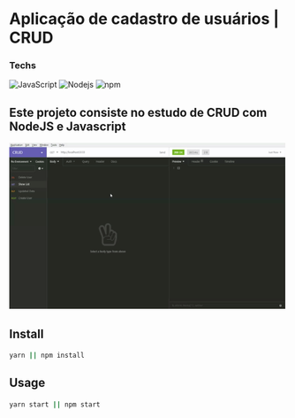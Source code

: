 # Aplicação de cadastro de usuários | CRUD

### Techs
![JavaScript](https://img.shields.io/badge/-JavaScript-F7B93E?style=flat-square&logo=javascript&logoColor=fff)
![Nodejs](https://img.shields.io/badge/-Node.js-43853d?style=flat-square&logo=Node.js&logoColor=white)
![npm](https://img.shields.io/badge/-NPM-CB3837?style=flat-square&logo=npm&logoColor=white)

## Este projeto consiste no estudo de CRUD com NodeJS e Javascript

<img src="https://github.com/mattheussAL/crud/blob/main/.github/Untitled_%20Dec%2021%2C%202020%201_55%20PM.gif" width="500" height="300" />

## Install

```sh
yarn || npm install
```

## Usage

```sh
yarn start || npm start
```
